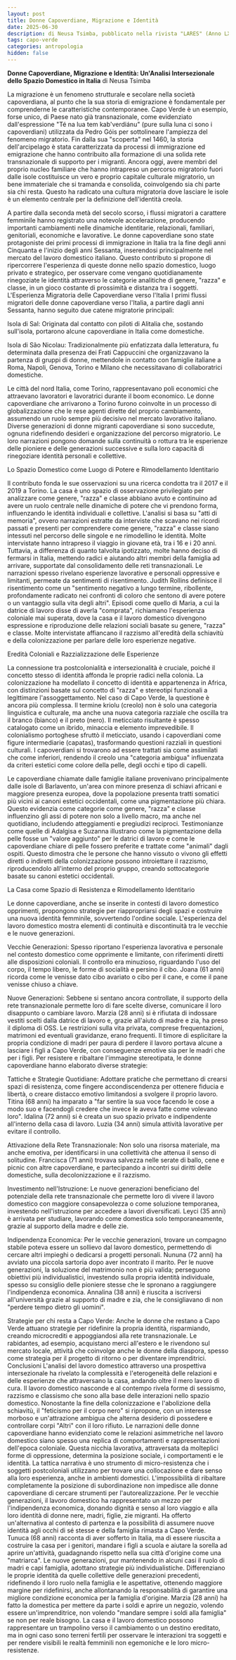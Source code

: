 ```yaml
---
layout: post
title: Donne Capoverdiane, Migrazione e Identità
date: 2025-06-30 
description: di Neusa Tsimba, pubblicato nella rivista "LARES" (Anno LXXXIX n. 3, Settembre-Dicembre 2023)
tags: capo-verde
categories: antropologia
hidden: false
---
```



**Donne Capoverdiane, Migrazione e Identità: Un'Analisi Intersezionale dello Spazio Domestico in Italia**
di Neusa Tsimba

La migrazione è un fenomeno strutturale e secolare nella società capoverdiana, al punto che la sua storia di emigrazione è fondamentale per comprenderne le caratteristiche contemporanee. Capo Verde è un esempio, forse unico, di Paese nato già transnazionale, come evidenziato dall'espressione "Té na lua tem kab'verdiánu" (pure sulla luna ci sono i capoverdiani) utilizzata da Pedro Góis per sottolineare l'ampiezza del fenomeno migratorio. Fin dalla sua "scoperta" nel 1460, la storia dell'arcipelago è stata caratterizzata da processi di immigrazione ed emigrazione che hanno contribuito alla formazione di una solida rete transnazionale di supporto per i migranti. Ancora oggi, avere membri del proprio nucleo familiare che hanno intrapreso un percorso migratorio fuori dalle isole costituisce un vero e proprio capitale culturale migratorio, un bene immateriale che si tramanda e consolida, coinvolgendo sia chi parte sia chi resta. Questo ha radicato una cultura migratoria dove lasciare le isole è un elemento centrale per la definizione dell'identità creola.

A partire dalla seconda metà del secolo scorso, i flussi migratori a carattere femminile hanno registrato una notevole accelerazione, producendo importanti cambiamenti nelle dinamiche identitarie, relazionali, familiari, genitoriali, economiche e lavorative. Le donne capoverdiane sono state protagoniste dei primi processi di immigrazione in Italia tra la fine degli anni Cinquanta e l'inizio degli anni Sessanta, inserendosi principalmente nel mercato del lavoro domestico italiano. Questo contributo si propone di ripercorrere l'esperienza di queste donne nello spazio domestico, luogo privato e strategico, per osservare come vengano quotidianamente rinegoziate le identità attraverso le categorie analitiche di genere, "razza" e classe, in un gioco costante di prossimità e distanza tra i soggetti.
L'Esperienza Migratoria delle Capoverdiane verso l'Italia I primi flussi migratori delle donne capoverdiane verso l'Italia, a partire dagli anni Sessanta, hanno seguito due catene migratorie principali:

Isola di Sal: Originata dal contatto con piloti di Alitalia che, sostando sull'isola, portarono alcune capoverdiane in Italia come domestiche.

Isola di São Nicolau: Tradizionalmente più enfatizzata dalla letteratura, fu determinata dalla presenza dei Frati Cappuccini che organizzavano la partenza di gruppi di donne, mettendole in contatto con famiglie italiane a Roma, Napoli, Genova, Torino e Milano che necessitavano di collaboratrici domestiche.

Le città del nord Italia, come Torino, rappresentavano poli economici che attraevano lavoratori e lavoratrici durante il boom economico. Le donne capoverdiane che arrivarono a Torino furono coinvolte in un processo di globalizzazione che le rese agenti dirette del proprio cambiamento, assumendo un ruolo sempre più decisivo nel mercato lavorativo italiano. Diverse generazioni di donne migranti capoverdiane si sono succedute, ognuna ridefinendo desideri e organizzazione del percorso migratorio. Le loro narrazioni pongono domande sulla continuità o rottura tra le esperienze delle pioniere e delle generazioni successive e sulla loro capacità di rinegoziare identità personali e collettive.

Lo Spazio Domestico come Luogo di Potere e Rimodellamento Identitario

Il contributo fonda le sue osservazioni su una ricerca condotta tra il 2017 e il 2019 a Torino. La casa è uno spazio di osservazione privilegiato per analizzare come genere, "razza" e classe abbiano avuto e continuino ad avere un ruolo centrale nelle dinamiche di potere che vi prendono forma, influenzando le identità individuali e collettive. L'analisi si basa su "atti di memoria", ovvero narrazioni estratte da interviste che scavano nei ricordi passati e presenti per comprendere come genere, "razza" e classe siano intessuti nel percorso delle singole e ne rimodellino le identità.
Molte intervistate hanno intrapreso il viaggio in giovane età, tra i 16 e i 20 anni. Tuttavia, a differenza di quanto talvolta ipotizzato, molte hanno deciso di fermarsi in Italia, mettendo radici e aiutando altri membri della famiglia ad arrivare, supportate dal consolidamento delle reti transnazionali.
Le narrazioni spesso rivelano esperienze lavorative e personali oppressive e limitanti, permeate da sentimenti di risentimento. Judith Rollins definisce il risentimento come un "sentimento negativo a lungo termine, ribollente, profondamente radicato nei confronti di coloro che sentono di avere potere o un vantaggio sulla vita degli altri". Episodi come quello di Maria, a cui la datrice di lavoro disse di averla "comprata", richiamano l'esperienza coloniale mai superata, dove la casa e il lavoro domestico divengono espressione e riproduzione delle relazioni sociali basate su genere, "razza" e classe. Molte intervistate affiancano il razzismo all'eredità della schiavitù e della colonizzazione per parlare delle loro esperienze negative.

Eredità Coloniali e Razzializzazione delle Esperienze

La connessione tra postcolonialità e intersezionalità è cruciale, poiché il concetto stesso di identità affonda le proprie radici nella colonia. La colonizzazione ha modellato il concetto di identità e appartenenza in Africa, con distinzioni basate sul concetto di "razza" e stereotipi funzionali a legittimare l'assoggettamento.
Nel caso di Capo Verde, la questione è ancora più complessa. Il termine kriolu (creolo) non è solo una categoria linguistica e culturale, ma anche una nuova categoria razziale che oscilla tra il branco (bianco) e il preto (nero). Il meticciato risultante è spesso catalogato come un ibrido, minaccia e elemento imprevedibile. Il colonialismo portoghese sfruttò il meticciato, usando i capoverdiani come figure intermediarie (capatas), trasformando questioni razziali in questioni culturali. I capoverdiani si trovarono ad essere trattati sia come assimilati che come inferiori, rendendo il creolo una "categoria ambigua" influenzata da criteri estetici come colore della pelle, degli occhi e tipo di capelli.

Le capoverdiane chiamate dalle famiglie italiane provenivano principalmente dalle isole di Barlavento, un'area con minore presenza di schiavi africani e maggiore presenza europea, dove la popolazione presenta tratti somatici più vicini ai canoni estetici occidentali, come una pigmentazione più chiara. Questo evidenzia come categorie come genere, "razza" e classe influenzino gli assi di potere non solo a livello macro, ma anche nel quotidiano, includendo atteggiamenti e pregiudizi reciproci. Testimonianze come quelle di Adalgisa e Suzanna illustrano come la pigmentazione della pelle fosse un "valore aggiunto" per le datrici di lavoro e come le capoverdiane chiare di pelle fossero preferite e trattate come "animali" dagli ospiti. Questo dimostra che le persone che hanno vissuto o vivono gli effetti diretti o indiretti della colonizzazione possono introiettare il razzismo, riproducendolo all'interno del proprio gruppo, creando sottocategorie basate su canoni estetici occidentali.

La Casa come Spazio di Resistenza e Rimodellamento Identitario

Le donne capoverdiane, anche se inserite in contesti di lavoro domestico opprimenti, propongono strategie per riappropriarsi degli spazi e costruire una nuova identità femminile, sovvertendo l'ordine sociale. L'esperienza del lavoro domestico mostra elementi di continuità e discontinuità tra le vecchie e le nuove generazioni.

Vecchie Generazioni: Spesso riportano l'esperienza lavorativa e personale nel contesto domestico come opprimente e limitante, con riferimenti diretti alle disposizioni coloniali. Il controllo era minuzioso, riguardando l'uso del corpo, il tempo libero, le forme di socialità e persino il cibo. Joana (61 anni) ricorda come le venisse dato cibo avariato o cibo per il cane, e come il pane venisse chiuso a chiave.

Nuove Generazioni: Sebbene si sentano ancora controllate, il supporto della rete transnazionale permette loro di fare scelte diverse, comunicare il loro disappunto o cambiare lavoro. Marzia (28 anni) si è rifiutata di indossare vestiti scelti dalla datrice di lavoro e, grazie all'aiuto di madre e zia, ha preso il diploma di OSS.
Le restrizioni sulla vita privata, comprese frequentazioni, matrimoni ed eventuali gravidanze, erano frequenti. Il timore di esplicitare la propria condizione di madri per paura di perdere il lavoro portava alcune a lasciare i figli a Capo Verde, con conseguenze emotive sia per le madri che per i figli.
Per resistere e ribaltare l'immagine stereotipata, le donne capoverdiane hanno elaborato diverse strategie:

Tattiche e Strategie Quotidiane: Adottare pratiche che permettano di crearsi spazi di resistenza, come fingere accondiscendenza per ottenere fiducia e libertà, o creare distacco emotivo limitandosi a svolgere il proprio lavoro. Titina (68 anni) ha imparato a "far sentire la sua voce facendo le cose a modo suo e facendogli credere che invece le aveva fatte come volevano loro". Idalina (72 anni) si è creata un suo spazio privato e indipendente all'interno della casa di lavoro. Luzia (34 anni) simula attività lavorative per evitare il controllo.

Attivazione della Rete Transnazionale: Non solo una risorsa materiale, ma anche emotiva, per identificarsi in una collettività che attenua il senso di solitudine. Francisca (71 anni) trovava salvezza nelle serate di ballo, cene e picnic con altre capoverdiane, e partecipando a incontri sui diritti delle domestiche, sulla decolonizzazione e il razzismo.

Investimento nell'Istruzione: Le nuove generazioni beneficiano del potenziale della rete transnazionale che permette loro di vivere il lavoro domestico con maggiore consapevolezza o come soluzione temporanea, investendo nell'istruzione per accedere a lavori diversificati. Leyci (35 anni) è arrivata per studiare, lavorando come domestica solo temporaneamente, grazie al supporto della madre e delle zie.

Indipendenza Economica: Per le vecchie generazioni, trovare un compagno stabile poteva essere un sollievo dal lavoro domestico, permettendo di cercare altri impieghi o dedicarsi a progetti personali. Nununa (72 anni) ha avviato una piccola sartoria dopo aver incontrato il marito. Per le nuove generazioni, la soluzione del matrimonio non è più valida; perseguono obiettivi più individualistici, investendo sulla propria identità individuale, spesso su consiglio delle pioniere stesse che le spronano a raggiungere l'indipendenza economica. Annalina (38 anni) è riuscita a iscriversi all'università grazie al supporto di madre e zia, che le consigliavano di non "perdere tempo dietro gli uomini".

Strategie per chi resta a Capo Verde: Anche le donne che restano a Capo Verde attuano strategie per ridefinire la propria identità, risparmiando, creando microcrediti e appoggiandosi alla rete transnazionale. Le rabidantes, ad esempio, acquistano merci all'estero e le rivendono sul mercato locale, attività che coinvolge anche le donne della diaspora, spesso come strategia per il progetto di ritorno o per diventare imprenditrici.
Conclusioni L'analisi del lavoro domestico attraverso una prospettiva intersezionale ha rivelato la complessità e l'eterogeneità delle relazioni e delle esperienze che attraversano la casa, andando oltre il mero lavoro di cura. Il lavoro domestico nasconde e al contempo rivela forme di sessismo, razzismo e classismo che sono alla base delle interazioni nello spazio domestico. Nonostante la fine della colonizzazione e l'abolizione della schiavitù, il "feticismo per il corpo nero" si ripropone, con un interesse morboso e un'attrazione ambigua che alterna desiderio di possedere e controllare corpi "Altri" con il loro rifiuto.
Le narrazioni delle donne capoverdiane hanno evidenziato come le relazioni asimmetriche nel lavoro domestico siano spesso una replica di comportamenti e rappresentazioni dell'epoca coloniale. Questa nicchia lavorativa, attraversata da molteplici forme di oppressione, determina la posizione sociale, i comportamenti e le identità. La tattica narrativa è uno strumento di micro-resistenza che i soggetti postcoloniali utilizzano per trovare una collocazione e dare senso alla loro esperienza, anche in ambienti domestici. L'impossibilità di ribaltare completamente la posizione di subordinazione non impedisce alle donne capoverdiane di cercare strumenti per l'autorealizzazione.
Per le vecchie generazioni, il lavoro domestico ha rappresentato un mezzo per l'indipendenza economica, donando dignità e senso al loro viaggio e alla loro identità di donne nere, madri, figlie, zie migranti. Ha offerto un'alternativa al contesto di partenza e la possibilità di assumere nuove identità agli occhi di sé stesse e della famiglia rimasta a Capo Verde. Tunuca (68 anni) racconta di aver sofferto in Italia, ma di essere riuscita a costruire la casa per i genitori, mandare i figli a scuola e aiutare la sorella ad aprire un'attività, guadagnando rispetto nella sua città d'origine come una "matriarca".
Le nuove generazioni, pur mantenendo in alcuni casi il ruolo di madri e capi famiglia, adottano strategie più individualistiche. Differenziano le proprie identità da quelle collettive delle generazioni precedenti, ridefinendo il loro ruolo nella famiglia e le aspettative, ottenendo maggiore margine per ridefinirsi, anche allontanando la responsabilità di garantire una migliore condizione economica per la famiglia d'origine. Marzia (28 anni) ha fatto la domestica per mettere da parte i soldi e aprire un negozio, volendo essere un'imprenditrice, non volendo "mandare sempre i soldi alla famiglia" se non per reale bisogno.
La casa e il lavoro domestico possono rappresentare un trampolino verso il cambiamento o un destino ereditato, ma in ogni caso sono terreni fertili per osservare le interazioni tra soggetti e per rendere visibili le realtà femminili non egemoniche e le loro micro-resistenze.
